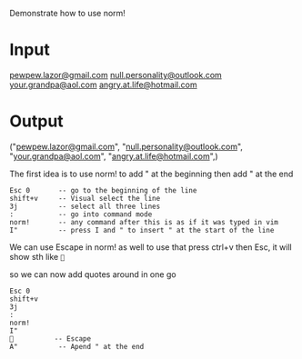 Demonstrate how to use
norm!


# Input
pewpew.lazor@gmail.com
null.personality@outlook.com
your.grandpa@aol.com
angry.at.life@hotmail.com

# Output
("pewpew.lazor@gmail.com", "null.personality@outlook.com", "your.grandpa@aol.com", "angry.at.life@hotmail.com",)


The first idea is to use norm! to add " at the beginning then
add " at the end

```
Esc 0       -- go to the beginning of the line
shift+v     -- Visual select the line
3j          -- select all three lines
:           -- go into command mode
norm!       -- any command after this is as if it was typed in vim
I"          -- press I and " to insert " at the start of the line
```

We can use Escape in norm! as well
to use that press ctrl+v then Esc, it will show sth like ``

so we can now add quotes around in one go


```
Esc 0
shift+v
3j
:
norm!
I"
          -- Escape
A"          -- Apend " at the end
```
